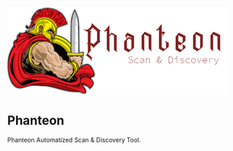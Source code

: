 ![alt text](https://github.com/melihi/Phanteon/blob/main/phanteonLogo.png?raw=true)

# Phanteon
Phanteon Automatized Scan &amp; Discovery Tool.
